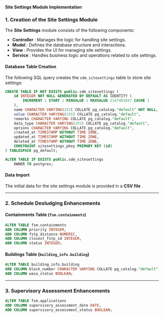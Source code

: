 
**Site Settings Module Implementation**

### 1. Creation of the Site Settings Module

The **Site Settings** module consists of the following components:

* **Controller** : Manages the logic for handling site settings.
* **Model** : Defines the database structure and interactions.
* **View** : Provides the UI for managing site settings.
* **Service** : Handles business logic and operations related to site settings.

#### Database Table Creation

The following SQL query creates the `sdm_sitesettings` table to store site settings:

```sql
CREATE TABLE IF NOT EXISTS public.sdm_sitesettings (
    id INTEGER NOT NULL GENERATED BY DEFAULT AS IDENTITY (
        INCREMENT 1 START 1 MINVALUE 1 MAXVALUE 2147483647 CACHE 1
    ),
    name CHARACTER VARYING(255) COLLATE pg_catalog."default" NOT NULL,
    value CHARACTER VARYING(255) COLLATE pg_catalog."default",
    remarks CHARACTER VARYING COLLATE pg_catalog."default",
    data_type CHARACTER VARYING(255) COLLATE pg_catalog."default",
    options CHARACTER VARYING COLLATE pg_catalog."default",
    created_at TIMESTAMP WITHOUT TIME ZONE,
    updated_at TIMESTAMP WITHOUT TIME ZONE,
    deleted_at TIMESTAMP WITHOUT TIME ZONE,
    CONSTRAINT sitesettings_pkey PRIMARY KEY (id)
) TABLESPACE pg_default;

ALTER TABLE IF EXISTS public.sdm_sitesettings
    OWNER TO postgres;
```

#### Data Import

The initial data for the site settings module is provided in a  **CSV file** .

---

### 2. Schedule Desludging Enhancements


#### **Containments Table (`fsm.containments`)**

```sql
ALTER TABLE fsm.containments 
ADD COLUMN priority INTEGER,
ADD COLUMN fstp_distance NUMERIC,
ADD COLUMN closest_fstp_id INTEGER,
ADD COLUMN status INTEGER;
```

#### **Buildings Table (`building_info.building`)**

```sql
ALTER TABLE building_info.building 
ADD COLUMN block_number CHARACTER VARYING COLLATE pg_catalog."default",
ADD COLUMN wasa_status BOOLEAN;
```

---

### 3. Supervisory Assessment Enhancements


```sql
ALTER TABLE fsm.applications 
ADD COLUMN supervisory_assessment_date DATE,
ADD COLUMN supervisory_assessment_status BOOLEAN;
```
